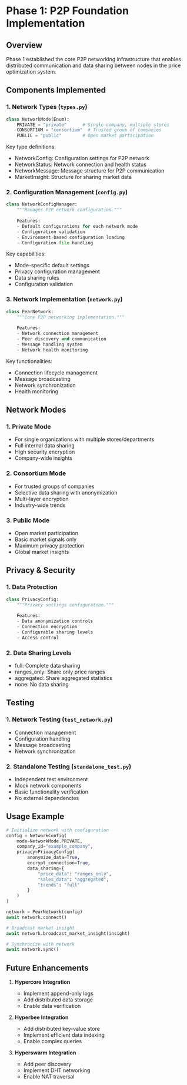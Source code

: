 # Phase 1: P2P Foundation Implementation

## Overview

Phase 1 established the core P2P networking infrastructure that enables distributed communication and data sharing between nodes in the price optimization system.

## Components Implemented

### 1. Network Types (`types.py`)
```python
class NetworkMode(Enum):
    PRIVATE = "private"      # Single company, multiple stores
    CONSORTIUM = "consortium"  # Trusted group of companies
    PUBLIC = "public"        # Open market participation
```

Key type definitions:
- NetworkConfig: Configuration settings for P2P network
- NetworkStatus: Network connection and health status
- NetworkMessage: Message structure for P2P communication
- MarketInsight: Structure for sharing market data

### 2. Configuration Management (`config.py`)
```python
class NetworkConfigManager:
    """Manages P2P network configuration."""
    
    Features:
    - Default configurations for each network mode
    - Configuration validation
    - Environment-based configuration loading
    - Configuration file handling
```

Key capabilities:
- Mode-specific default settings
- Privacy configuration management
- Data sharing rules
- Configuration validation

### 3. Network Implementation (`network.py`)
```python
class PearNetwork:
    """Core P2P networking implementation."""
    
    Features:
    - Network connection management
    - Peer discovery and communication
    - Message handling system
    - Network health monitoring
```

Key functionalities:
- Connection lifecycle management
- Message broadcasting
- Network synchronization
- Health monitoring

## Network Modes

### 1. Private Mode
- For single organizations with multiple stores/departments
- Full internal data sharing
- High security encryption
- Company-wide insights

### 2. Consortium Mode
- For trusted groups of companies
- Selective data sharing with anonymization
- Multi-layer encryption
- Industry-wide trends

### 3. Public Mode
- Open market participation
- Basic market signals only
- Maximum privacy protection
- Global market insights

## Privacy & Security

### 1. Data Protection
```python
class PrivacyConfig:
    """Privacy settings configuration."""
    
    Features:
    - Data anonymization controls
    - Connection encryption
    - Configurable sharing levels
    - Access control
```

### 2. Data Sharing Levels
- full: Complete data sharing
- ranges_only: Share only price ranges
- aggregated: Share aggregated statistics
- none: No data sharing

## Testing

### 1. Network Testing (`test_network.py`)
- Connection management
- Configuration handling
- Message broadcasting
- Network synchronization

### 2. Standalone Testing (`standalone_test.py`)
- Independent test environment
- Mock network components
- Basic functionality verification
- No external dependencies

## Usage Example

```python
# Initialize network with configuration
config = NetworkConfig(
    mode=NetworkMode.PRIVATE,
    company_id="example_company",
    privacy=PrivacyConfig(
        anonymize_data=True,
        encrypt_connection=True,
        data_sharing={
            "price_data": "ranges_only",
            "sales_data": "aggregated",
            "trends": "full"
        }
    )
)

network = PearNetwork(config)
await network.connect()

# Broadcast market insight
await network.broadcast_market_insight(insight)

# Synchronize with network
await network.sync()
```

## Future Enhancements

1. **Hypercore Integration**
   - Implement append-only logs
   - Add distributed data storage
   - Enable data verification

2. **Hyperbee Integration**
   - Add distributed key-value store
   - Implement efficient data indexing
   - Enable complex queries

3. **Hyperswarm Integration**
   - Add peer discovery
   - Implement DHT networking
   - Enable NAT traversal
